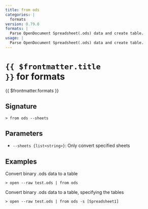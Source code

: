 ```yaml
---
title: from ods
categories: |
  formats
version: 0.79.0
formats: |
  Parse OpenDocument Spreadsheet(.ods) data and create table.
usage: |
  Parse OpenDocument Spreadsheet(.ods) data and create table.
---
```


# <code>{{ $frontmatter.title }}</code> for formats

<div class='command-title'>{{ $frontmatter.formats }}</div>

## Signature

```> from ods --sheets```

## Parameters

 -  `--sheets {list<string>}`: Only convert specified sheets

## Examples

Convert binary .ods data to a table
```shell
> open --raw test.ods | from ods

```

Convert binary .ods data to a table, specifying the tables
```shell
> open --raw test.ods | from ods -s [Spreadsheet1]

```
